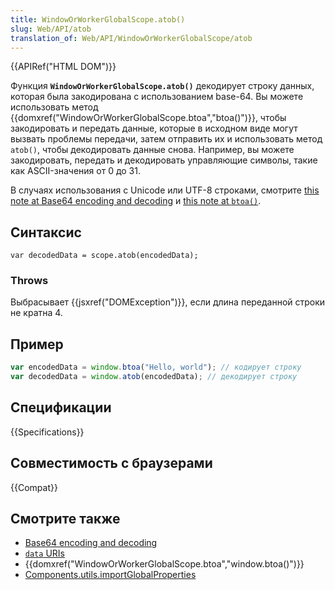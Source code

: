 ```yaml
---
title: WindowOrWorkerGlobalScope.atob()
slug: Web/API/atob
translation_of: Web/API/WindowOrWorkerGlobalScope/atob
---
```


{{APIRef("HTML DOM")}}

Функция **`WindowOrWorkerGlobalScope.atob()`** декодирует строку данных, которая была закодирована с использованием base-64. Вы можете использовать метод {{domxref("WindowOrWorkerGlobalScope.btoa","btoa()")}}, чтобы закодировать и передать данные, которые в исходном виде могут вызвать проблемы передачи, затем отправить их и использовать метод `atob()`, чтобы декодировать данные снова. Например, вы можете закодировать, передать и декодировать управляющие символы, такие как ASCII-значения от 0 до 31.

В случаях использования с Unicode или UTF-8 строками, смотрите [this note at Base64 encoding and decoding](/ru/docs/Web/JavaScript/Base64_encoding_and_decoding#The_.22Unicode_Problem.22) и [this note at `btoa()`](/ru/docs/Web/API/window.btoa#Unicode_Strings).

## Синтаксис

```
var decodedData = scope.atob(encodedData);
```

### Throws

Выбрасывает {{jsxref("DOMException")}}, если длина переданной строки не кратна 4.

## Пример

```js
var encodedData = window.btoa("Hello, world"); // кодирует строку
var decodedData = window.atob(encodedData); // декодирует строку
```

## Спецификации

{{Specifications}}

## Совместимость с браузерами

{{Compat}}

## Смотрите также

- [Base64 encoding and decoding](/ru/docs/Web/API/WindowBase64/Base64_encoding_and_decoding)
- [`data` URIs](/ru/docs/data_URIs)
- {{domxref("WindowOrWorkerGlobalScope.btoa","window.btoa()")}}
- [Components.utils.importGlobalProperties](/ru/docs/Components.utils.importGlobalProperties)
